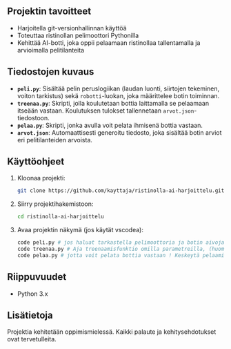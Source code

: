 ## Projektin tavoitteet

- Harjoitella git-versionhallinnan käyttöä
- Toteuttaa ristinollan pelimoottori Pythonilla
- Kehittää AI-botti, joka oppii pelaamaan ristinollaa tallentamalla ja arvioimalla pelitilanteita

## Tiedostojen kuvaus

- **`peli.py`**: Sisältää pelin peruslogiikan (laudan luonti, siirtojen tekeminen, voiton tarkistus) sekä `robotti`-luokan, joka määrittelee botin toiminnan.
- **`treenaa.py`**: Skripti, jolla koulutetaan bottia laittamalla se pelaamaan itseään vastaan. Koulutuksen tulokset tallennetaan `arvot.json`-tiedostoon.
- **`pelaa.py`**: Skripti, jonka avulla voit pelata ihmisenä bottia vastaan.
- **`arvot.json`**: Automaattisesti generoitu tiedosto, joka sisältää botin arviot eri pelitilanteiden arvoista.

## Käyttöohjeet

1. Kloonaa projekti:
    ```bash
    git clone https://github.com/kayttaja/ristinolla-ai-harjoittelu.git
    ```
2. Siirry projektihakemistoon:
    ```bash
    cd ristinolla-ai-harjoittelu
    ```
3. Avaa projektin näkymä (jos käytät vscodea):
    ```bash
    code peli.py # jos haluat tarkastella pelimoottoria ja botin aivoja
    code treenaa.py # Aja treenaamisfunktio omilla parametreilla, (huom: laita korkeat epsilon ja oppimisnopeus alkuun)
    code pelaa.py # jotta voit pelata bottia vastaan ! Keskeytä pelaaminen antamalla vuorollasi "10"
    ```

## Riippuvuudet

- Python 3.x

## Lisätietoja

Projektia kehitetään oppimismielessä. Kaikki palaute ja kehitysehdotukset ovat tervetulleita.